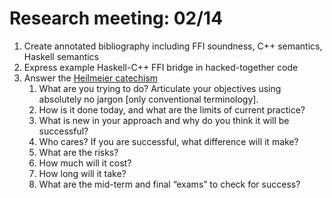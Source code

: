 # Research meeting: 02/14

1. Create annotated bibliography including FFI soundness, C++ semantics, Haskell semantics
2. Express example Haskell-C++ FFI bridge in hacked-together code
3. Answer the [Heilmeier catechism](https://www.darpa.mil/work-with-us/heilmeier-catechism)
	1. What are you trying to do? Articulate your objectives using absolutely no jargon [only conventional terminology].
	2. How is it done today, and what are the limits of current practice?
	3. What is new in your approach and why do you think it will be successful?
	4. Who cares? If you are successful, what difference will it make?
	5. What are the risks?
	6. How much will it cost?
	7. How long will it take?
	8. What are the mid-term and final “exams” to check for success?